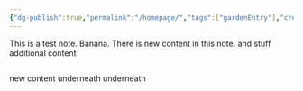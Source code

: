 ```yaml
---
{"dg-publish":true,"permalink":"/homepage/","tags":["gardenEntry"],"created":"2025-05-13T10:51:18.252+02:00","updated":"2025-05-13T11:23:28.794+02:00"}
---
```


This is a test note. Banana. 
There is new content in this note. and stuff
additional content 


```

```
new content underneath underneath